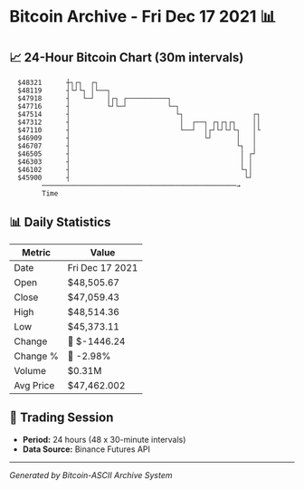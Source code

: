 # Bitcoin Archive - Fri Dec 17 2021 📊

## 📈 24-Hour Bitcoin Chart (30m intervals)

```
  $48321      ┼┐┌┐  ┌┐                                         
  $48119      ┤└┘└┐ │└──┐                                      
  $47918      ┤   └─┘   │┌┐ ┌──────────┐                       
  $47716      ┤         └┘└─┘          └─┐                     
  $47514      ┤                          └┐                 ┌┐ 
  $47312      ┤                           │  ┌──┐ ┌┐┌┐┌┐    ││ 
  $47110      ┤                           └──┘  │┌┘└┘└┘└┐   │└ 
  $46909      ┤                                 └┘      │   │  
  $46707      ┤                                         └┐  │  
  $46505      ┤                                          │ ┌┘  
  $46303      ┤                                          │ │   
  $46102      ┤                                          └┐│   
  $45900      ┤                                           └┘   
        ────────────────────────────────────────────────→
        Time
```

## 📊 Daily Statistics

| Metric | Value |
|--------|-------|
| Date | Fri Dec 17 2021 |
| Open | $48,505.67 |
| Close | $47,059.43 |
| High | $48,514.36 |
| Low | $45,373.11 |
| Change | 🔴 $-1446.24 |
| Change % | 🔴 -2.98% |
| Volume | $0.31M |
| Avg Price | $47,462.002 |

## 📅 Trading Session

- **Period:** 24 hours (48 x 30-minute intervals)
- **Data Source:** Binance Futures API

---
*Generated by Bitcoin-ASCII Archive System*
